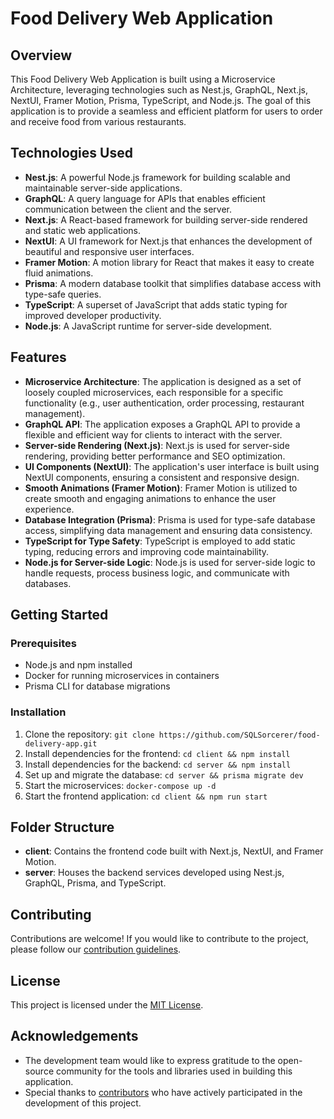 # Food Delivery Web Application

## Overview

This Food Delivery Web Application is built using a Microservice Architecture, leveraging technologies such as Nest.js, GraphQL, Next.js, NextUI, Framer Motion, Prisma, TypeScript, and Node.js. The goal of this application is to provide a seamless and efficient platform for users to order and receive food from various restaurants.

## Technologies Used

- **Nest.js**: A powerful Node.js framework for building scalable and maintainable server-side applications.
- **GraphQL**: A query language for APIs that enables efficient communication between the client and the server.
- **Next.js**: A React-based framework for building server-side rendered and static web applications.
- **NextUI**: A UI framework for Next.js that enhances the development of beautiful and responsive user interfaces.
- **Framer Motion**: A motion library for React that makes it easy to create fluid animations.
- **Prisma**: A modern database toolkit that simplifies database access with type-safe queries.
- **TypeScript**: A superset of JavaScript that adds static typing for improved developer productivity.
- **Node.js**: A JavaScript runtime for server-side development.

## Features

- **Microservice Architecture**: The application is designed as a set of loosely coupled microservices, each responsible for a specific functionality (e.g., user authentication, order processing, restaurant management).
- **GraphQL API**: The application exposes a GraphQL API to provide a flexible and efficient way for clients to interact with the server.
- **Server-side Rendering (Next.js)**: Next.js is used for server-side rendering, providing better performance and SEO optimization.
- **UI Components (NextUI)**: The application's user interface is built using NextUI components, ensuring a consistent and responsive design.
- **Smooth Animations (Framer Motion)**: Framer Motion is utilized to create smooth and engaging animations to enhance the user experience.
- **Database Integration (Prisma)**: Prisma is used for type-safe database access, simplifying data management and ensuring data consistency.
- **TypeScript for Type Safety**: TypeScript is employed to add static typing, reducing errors and improving code maintainability.
- **Node.js for Server-side Logic**: Node.js is used for server-side logic to handle requests, process business logic, and communicate with databases.

## Getting Started

### Prerequisites

- Node.js and npm installed
- Docker for running microservices in containers
- Prisma CLI for database migrations

### Installation

1. Clone the repository: `git clone https://github.com/SQLSorcerer/food-delivery-app.git`
2. Install dependencies for the frontend: `cd client && npm install`
3. Install dependencies for the backend: `cd server && npm install`
4. Set up and migrate the database: `cd server && prisma migrate dev`
5. Start the microservices: `docker-compose up -d`
6. Start the frontend application: `cd client && npm run start`


## Folder Structure

- **client**: Contains the frontend code built with Next.js, NextUI, and Framer Motion.
- **server**: Houses the backend services developed using Nest.js, GraphQL, Prisma, and TypeScript.

## Contributing

Contributions are welcome! If you would like to contribute to the project, please follow our [contribution guidelines](CONTRIBUTING.md).

## License

This project is licensed under the [MIT License](LICENSE).

## Acknowledgements

- The development team would like to express gratitude to the open-source community for the tools and libraries used in building this application.
- Special thanks to [contributors](CONTRIBUTORS.md) who have actively participated in the development of this project.
